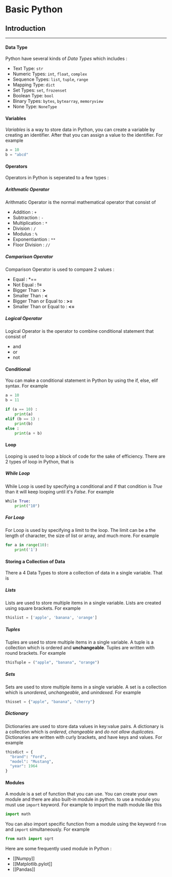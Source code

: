 # Basic Python

## Introduction
---
#### Data Type
Python have several kinds of *Data Types* which includes :
- Text Type: `str`
- Numeric Types: `int`, `float`, `complex`
- Sequence Types: `list`, `tuple`, `range`
- Mapping Type: `dict`
- Set Types: `set`, `frozenset`
- Boolean Type: `bool`
- Binary Types: `bytes`, `bytearray`, `memoryview`
- None Type: `NoneType`

#### Variables
*Variables* is a way to store data in Python, you can create a variable by creating an identifier. After that you can assign a value to the identifier. For example
```python
a = 10
b = "abcd"
```

#### Operators
Operators in Python is seperated to a few types :

##### Arithmatic Operator
Arithmatic Operator is the normal mathematical operator that consist of 
- Addition : `+`
- Subtraction : `-`
- Multiplication : `*`
- Division : `/`
- Modulus : `%`
- Exponentiantion : `**`
- Floor Division : `//`

##### Comparison Operator
Comparison Operator is used to compare 2 values :
- Equal : *==
- Not Equal : **!=**
- Bigger Than : **>**
- Smaller Than : **<**
- Bigger Than or Equal to : **>=**
- Smaller Than or Equal to : **<=**

##### Logical Operator
Logical Operator is the operator to combine conditional statement that consist of
- and
- or
- not

#### Conditional
You can make a conditional statement in Python by using the if, else, elif syntax. For example
```Python
a = 10
b = 11

if (a == 10) :
	print(a)
elif (b == 1) :
	print(b)
else :
	print(a + b)
```

#### Loop
Looping is used to loop a block of code for the sake of efficiency. There are 2 types of loop in Python, that is 

##### While Loop
While Loop is used by specifying a conditional and if that condition is *True* than it will keep looping until it's *False*. For example
```python
While True:
	print("10")
```

##### For Loop
For Loop is used by specifying a limit to the loop. The limit can be a the length of character, the size of list or array, and much more. For example
```python
for a in range(10):
	print('1')
```

#### Storing a Collection of Data
There a 4 Data Types to store a collection of data in a single variable. That is 

##### Lists
Lists are used to store multiple items in a single variable. Lists are created using square brackets. For example
```python
thislist = ['apple', 'banana', 'orange']
```

##### Tuples
Tuples are used to store multiple items in a single variable. A tuple is a collection which is ordered and **unchangeable**. Tuples are written with round brackets. For example
```python
thisTuple = ("apple", "banana", "orange")
```

##### Sets
Sets are used to store multiple items in a single variable. A set is a collection which is _unordered_, _unchangeable_, and _unindexed_. For example
```python
thisset = {"apple", "banana", "cherry"}
```

##### Dictionary
Dictionaries are used to store data values in key:value pairs. A dictionary is a collection which is *ordered*, *changeable* and *do not allow duplicates*. Dictionaries are written with curly brackets, and have keys and values. For example
```python
thisdict = {  
  "brand": "Ford",  
  "model": "Mustang",  
  "year": 1964  
}
```

#### Modules
A module is a set of function that you can use. You can create your own module and there are also built-in module in python. to use a module you must use `import` keyword. For example to import the math module like this
```python
import math
```

You can also import specific function from a module using the keyword `from` and `import` simultaneously. For example
```python
from math import sqrt
```

Here are some frequently used module in Python :
- [[Numpy]]
- [[Matplotlib.pylot]]
- [[Pandas]]